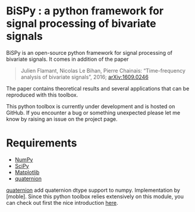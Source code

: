 # BiSPy : a python framework for signal processing of bivariate signals

BiSPy is an open-source python framework for signal processing of bivariate signals. It comes in addition of the paper

>   Julien Flamant, Nicolas Le Bihan, Pierre Chainais: “Time-frequency analysis of bivariate signals”, 2016; [arXiv:1609.0246](http://arxiv.org/abs/1609.02463)

The paper contains theoretical results and several applications that can be reproduced with this toolbox.

This python toolbox is currently under development and is hosted on GitHub. If you encounter a bug or something unexpected please let me know by raising an issue on the project page.

Requirements
============

 -   [NumPy](http://www.numpy.org)
 -   [SciPy](https://www.scipy.org)
 -   [Matplotlib](http://matplotlib.org)
 -   [quaternion](https://github.com/moble/quaternion)

[quaternion](https://github.com/moble/quaternion) add quaternion dtype support to numpy. Implementation by [moble]. Since this python toolbox relies extensively on this module, you can check out first the nice introduction [here](https://github.com/moble).